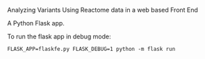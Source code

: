 Analyzing Variants Using Reactome data in a web based Front End

A Python Flask app. 

To run the flask app in debug mode:

```FLASK_APP=flaskfe.py FLASK_DEBUG=1 python -m flask run```

